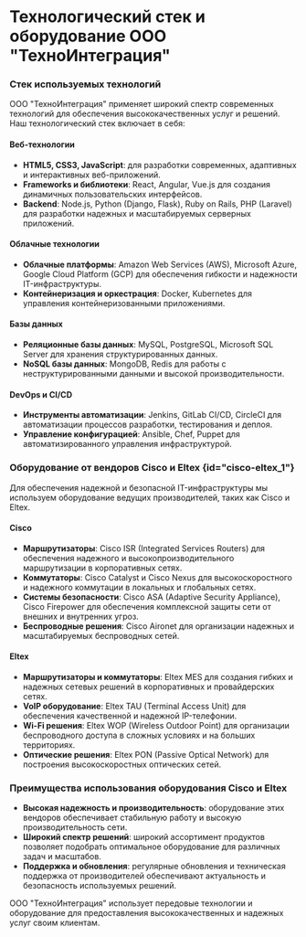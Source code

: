 # Технологический стек и оборудование ООО "ТехноИнтеграция"

### Стек используемых технологий

ООО "ТехноИнтеграция" применяет широкий спектр современных технологий для обеспечения высококачественных услуг и решений. Наш технологический стек включает в себя:

#### Веб-технологии
- **HTML5, CSS3, JavaScript**: для разработки современных, адаптивных и интерактивных веб-приложений.
- **Frameworks и библиотеки**: React, Angular, Vue.js для создания динамичных пользовательских интерфейсов.
- **Backend**: Node.js, Python (Django, Flask), Ruby on Rails, PHP (Laravel) для разработки надежных и масштабируемых серверных приложений.

#### Облачные технологии
- **Облачные платформы**: Amazon Web Services (AWS), Microsoft Azure, Google Cloud Platform (GCP) для обеспечения гибкости и надежности IT-инфраструктуры.
- **Контейнеризация и оркестрация**: Docker, Kubernetes для управления контейнеризованными приложениями.

#### Базы данных
- **Реляционные базы данных**: MySQL, PostgreSQL, Microsoft SQL Server для хранения структурированных данных.
- **NoSQL базы данных**: MongoDB, Redis для работы с неструктурированными данными и высокой производительности.

#### DevOps и CI/CD
- **Инструменты автоматизации**: Jenkins, GitLab CI/CD, CircleCI для автоматизации процессов разработки, тестирования и деплоя.
- **Управление конфигурацией**: Ansible, Chef, Puppet для автоматизированного управления инфраструктурой.

### Оборудование от вендоров Cisco и Eltex {id="cisco-eltex_1"}

Для обеспечения надежной и безопасной IT-инфраструктуры мы используем оборудование ведущих производителей, таких как Cisco и Eltex.

#### Cisco
- **Маршрутизаторы**: Cisco ISR (Integrated Services Routers) для обеспечения надежного и высокопроизводительного маршрутизации в корпоративных сетях.
- **Коммутаторы**: Cisco Catalyst и Cisco Nexus для высокоскоростного и надежного коммутации в локальных и глобальных сетях.
- **Системы безопасности**: Cisco ASA (Adaptive Security Appliance), Cisco Firepower для обеспечения комплексной защиты сети от внешних и внутренних угроз.
- **Беспроводные решения**: Cisco Aironet для организации надежных и масштабируемых беспроводных сетей.

#### Eltex
- **Маршрутизаторы и коммутаторы**: Eltex MES для создания гибких и надежных сетевых решений в корпоративных и провайдерских сетях.
- **VoIP оборудование**: Eltex TAU (Terminal Access Unit) для обеспечения качественной и надежной IP-телефонии.
- **Wi-Fi решения**: Eltex WOP (Wireless Outdoor Point) для организации беспроводного доступа в сложных условиях и на больших территориях.
- **Оптические решения**: Eltex PON (Passive Optical Network) для построения высокоскоростных оптических сетей.

### Преимущества использования оборудования Cisco и Eltex
- **Высокая надежность и производительность**: оборудование этих вендоров обеспечивает стабильную работу и высокую производительность сети.
- **Широкий спектр решений**: широкий ассортимент продуктов позволяет подобрать оптимальное оборудование для различных задач и масштабов.
- **Поддержка и обновления**: регулярные обновления и техническая поддержка от производителей обеспечивают актуальность и безопасность используемых решений.

ООО "ТехноИнтеграция" использует передовые технологии и оборудование для предоставления высококачественных и надежных услуг своим клиентам.
